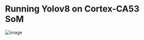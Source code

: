 # Running Yolov8 on Cortex-CA53 SoM

![image](https://github.com/user-attachments/assets/d9fa5ae3-cd81-4ec8-9bba-207795a43f6e)
